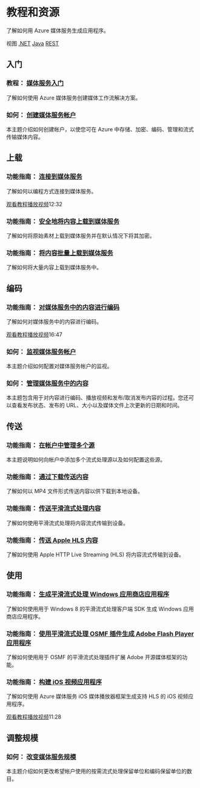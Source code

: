 <properties 
  pageTitle="媒体服务资源 - Azure 微软云"
  metakeywords="" 
  description="" 
  services="" 
  documentationCenter="media-services-resources" 
  authors="" 
  manager="Tiffena" 
  editor="EricChen"/>


<h1 id="menu-media-services-resources">教程和资源</h1>
<p>了解如何用 Azure 媒体服务生成应用程序。</p>
<div>视图 <a href="http://azure.microsoft.com/zh-cn/develop/media-services/resources/" ms.pgarea="content" ms.cmpgrp="body" ms.cmptyp="link" ms.cmpnm=".NET" ms.title=".NET" km.title=".NET" ms.interactiontype="1">.NET</a> <a href="http://azure.microsoft.com/zh-cn/develop/media-services/resources-java/" ms.pgarea="content" ms.cmpgrp="body" ms.cmptyp="link" ms.cmpnm="Java" ms.title="Java" km.title="Java" ms.interactiontype="1">Java</a> <a href="http://azure.microsoft.com/zh-cn/develop/media-services/resources-rest/" ms.pgarea="content" ms.cmpgrp="body" ms.cmptyp="link" ms.cmpnm="REST" ms.title="REST" km.title="REST" ms.interactiontype="1">REST</a></div>
<h2 id="header-0"><a id="get-started" ms.pgarea="content" ms.cmpgrp="body" ms.cmptyp="link" ms.cmpnm="" ms.title="" km.title="" ms.interactiontype="1"></a>入门</h2>
<h3>教程： <a href="http://go.microsoft.com/fwlink/p/?linkid=276678&clcid=0x804" ms.pgarea="content" ms.cmpgrp="body" ms.cmptyp="link" ms.cmpnm="媒体服务入门" ms.title="" km.title="" ms.interactiontype="1">媒体服务入门</a></h3>
<p>了解如何使用 Azure 媒体服务创建媒体工作流解决方案。</p>
<h3>如何： <a href="http://azure.microsoft.com/zh-cn/documentation/articles/media-services-create-account/" ms.pgarea="content" ms.cmpgrp="body" ms.cmptyp="link" ms.cmpnm="创建媒体服务帐户" ms.title="" km.title="" ms.interactiontype="1">创建媒体服务帐户</a></h3>
<p>本主题介绍如何创建帐户，以使您可在 Azure 中存储、加密、编码、管理和流式传输媒体内容。</p>
<h2 id="header-1"><a id="data" ms.pgarea="content" ms.cmpgrp="body" ms.cmptyp="link" ms.cmpnm="" ms.title="" km.title="" ms.interactiontype="1"></a>上载</h2>
<div>
  <div>
    <h3>功能指南： <a href="http://azure.microsoft.com/zh-cn/documentation/articles/media-services-set-up-computer/" ms.pgarea="content" ms.cmpgrp="body" ms.cmptyp="link" ms.cmpnm="连接到媒体服务" ms.title="" km.title="" ms.interactiontype="1">连接到媒体服务</a></h3>
    <p>了解如何以编程方式连接到媒体服务。</p>
  </div>
  <div><a href="http://channel9.msdn.com/Series/Windows-Azure-Media-Services-Tutorials/How-to-build-customized-Media-Workflows-using-the-Media-Services-NET-SDK-Part-I" ms.pgarea="content" ms.cmpgrp="body" ms.cmptyp="link" ms.cmpnm="观看教程" ms.title="" km.title="" ms.interactiontype="1">观看教程</a><a href="http://channel9.msdn.com/Series/Windows-Azure-Media-Services-Tutorials/How-to-build-customized-Media-Workflows-using-the-Media-Services-NET-SDK-Part-I" target="_blank" ms.pgarea="content" ms.cmpgrp="body" ms.cmptyp="link" ms.cmpnm="播放视频" ms.title="" km.title="" ms.interactiontype="1">播放视频</a>12:32</div>
</div>
<h3>功能指南： <a href="http://azure.microsoft.com/zh-cn/documentation/articles/media-services-protect-asset/" ms.pgarea="content" ms.cmpgrp="body" ms.cmptyp="link" ms.cmpnm="安全地将内容上载到媒体服务" ms.title="" km.title="" ms.interactiontype="1">安全地将内容上载到媒体服务</a></h3>
<p>了解如何将原始素材上载到媒体服务并在默认情况下将其加密。</p>
<h3>功能指南： <a href="http://msdn.microsoft.com/en-us/library/windowsazure/jj853022.aspx" ms.pgarea="content" ms.cmpgrp="body" ms.cmptyp="link" ms.cmpnm="将内容批量上载到媒体服务" ms.title="" km.title="" ms.interactiontype="1">将内容批量上载到媒体服务</a></h3>
<p>了解如何将大量内容上载到媒体服务中。</p>
<h2 id="header-2"><a id="users" ms.pgarea="content" ms.cmpgrp="body" ms.cmptyp="link" ms.cmpnm="" ms.title="" km.title="" ms.interactiontype="1"></a>编码</h2>
<div>
  <div>
    <h3>功能指南： <a href="http://azure.microsoft.com/zh-cn/documentation/articles/media-services-encode-asset/" ms.pgarea="content" ms.cmpgrp="body" ms.cmptyp="link" ms.cmpnm="对媒体服务中的内容进行编码" ms.title="" km.title="" ms.interactiontype="1">对媒体服务中的内容进行编码</a></h3>
    <p>了解如何对媒体服务中的内容进行编码。</p>
  </div>
  <div><a href="http://channel9.msdn.com/Series/Windows-Azure-Media-Services-Tutorials/How-to-build-customized-Media-Workflows-using-the-Media-Services-NET-SDK-Part-II" ms.pgarea="content" ms.cmpgrp="body" ms.cmptyp="link" ms.cmpnm="观看教程" ms.title="" km.title="" ms.interactiontype="1">观看教程</a><a href="http://channel9.msdn.com/Series/Windows-Azure-Media-Services-Tutorials/How-to-build-customized-Media-Workflows-using-the-Media-Services-NET-SDK-Part-II" target="_blank" ms.pgarea="content" ms.cmpgrp="body" ms.cmptyp="link" ms.cmpnm="播放视频" ms.title="" km.title="" ms.interactiontype="1">播放视频</a>16:47</div>
</div>
<h3>如何： <a href="http://azure.microsoft.com/zh-cn/documentation/articles/media-services-monitor-services-account/" ms.pgarea="content" ms.cmpgrp="body" ms.cmptyp="link" ms.cmpnm="监视媒体服务帐户" ms.title="" km.title="" ms.interactiontype="1">监视媒体服务帐户</a></h3>
<p>本主题介绍如何配置对媒体服务帐户的监视。</p>
<h3>如何： <a href="http://azure.microsoft.com/zh-cn/documentation/articles/media-services-manage-content/" ms.pgarea="content" ms.cmpgrp="body" ms.cmptyp="link" ms.cmpnm="管理媒体服务中的内容" ms.title="" km.title="" ms.interactiontype="1">管理媒体服务中的内容</a></h3>
<p>本主题包含用于对内容进行编码、播放视频和发布/取消发布内容的过程。您还可以查看发布状态、发布的 URL、大小以及媒体文件上次更新的日期和时间。</p>
<h2 id="header-3"><a id="push" ms.pgarea="content" ms.cmpgrp="body" ms.cmptyp="link" ms.cmpnm="" ms.title="" km.title="" ms.interactiontype="1"></a>传送</h2>
<h3>功能指南： <a href="http://azure.microsoft.com/zh-cn/documentation/articles/media-services-manage-origins/" ms.pgarea="content" ms.cmpgrp="body" ms.cmptyp="link" ms.cmpnm="在帐户中管理多个源" ms.title="" km.title="" ms.interactiontype="1">在帐户中管理多个源</a></h3>
<p>本主题说明如何向帐户中添加多个流式处理源以及如何配置这些源。</p>
<h3>功能指南： <a href="http://azure.microsoft.com/zh-cn/documentation/articles/media-services-deliver-asset-download/" ms.pgarea="content" ms.cmpgrp="body" ms.cmptyp="link" ms.cmpnm="通过下载传送内容" ms.title="" km.title="" ms.interactiontype="1">通过下载传送内容</a></h3>
<p>了解如何以 MP4 文件形式传送内容以供下载到本地设备。</p>
<h3>功能指南： <a href="http://azure.microsoft.com/zh-cn/documentation/articles/media-services-deliver-streaming-content/" ms.pgarea="content" ms.cmpgrp="body" ms.cmptyp="link" ms.cmpnm="传送平滑流式处理内容" ms.title="" km.title="" ms.interactiontype="1">传送平滑流式处理内容</a></h3>
<p>了解如何使用平滑流式处理将内容流式传输到设备。</p>
<h3>功能指南： <a href="http://azure.microsoft.com/zh-cn/documentation/articles/media-services-deliver-http-live-streaming-content/" ms.pgarea="content" ms.cmpgrp="body" ms.cmptyp="link" ms.cmpnm="传送 Apple HLS 内容" ms.title="" km.title="" ms.interactiontype="1">传送 Apple HLS 内容</a></h3>
<p>了解如何使用 Apple HTTP Live Streaming (HLS) 将内容流式传输到设备。</p>
<h2 id="header-4">使用</h2>
<h3>功能指南： <a href="http://azure.microsoft.com/zh-cn/documentation/articles/media-services-build-smooth-streaming-apps/" ms.pgarea="content" ms.cmpgrp="body" ms.cmptyp="link" ms.cmpnm="生成平滑流式处理 Windows 应用商店应用程序" ms.title="" km.title="" ms.interactiontype="1">生成平滑流式处理 Windows 应用商店应用程序</a></h3>
<p>了解如何使用用于 Windows 8 的平滑流式处理客户端 SDK 生成 Windows 应用商店应用程序。</p>
<h3>功能指南： <a href="http://azure.microsoft.com/zh-cn/documentation/articles/media-services-use-osmf-smooth-streaming-client-plugin/" ms.pgarea="content" ms.cmpgrp="body" ms.cmptyp="link" ms.cmpnm="使用平滑流式处理 OSMF 插件生成 Adobe Flash Player 应用程序" ms.title="" km.title="" ms.interactiontype="1">使用平滑流式处理 OSMF 插件生成 Adobe Flash Player 应用程序</a></h3>
<p>了解如何使用用于 OSMF 的平滑流式处理插件扩展 Adobe 开源媒体框架的功能。</p>
<div>
  <div>
    <h3>功能指南： <a href="http://azure.microsoft.com/zh-cn/documentation/articles/media-services-use-ios-media-player-framework/" ms.pgarea="content" ms.cmpgrp="body" ms.cmptyp="link" ms.cmpnm="构建 iOS 视频应用程序" ms.title="" km.title="" ms.interactiontype="1">构建 iOS 视频应用程序</a></h3>
    <p>了解如何使用 Azure 媒体服务 iOS 媒体播放器框架生成支持 HLS 的 iOS 视频应用程序。</p>
  </div>
  <div><a href="http://channel9.msdn.com/Series/Windows-Azure-Media-Services-Tutorials/An-introduction-to-Azure-Media-Player-Framework-for-IOS" ms.pgarea="content" ms.cmpgrp="body" ms.cmptyp="link" ms.cmpnm="观看教程" ms.title="" km.title="" ms.interactiontype="1">观看教程</a><a href="http://channel9.msdn.com/Series/Windows-Azure-Media-Services-Tutorials/An-introduction-to-Azure-Media-Player-Framework-for-IOS" target="_blank" ms.pgarea="content" ms.cmpgrp="body" ms.cmptyp="link" ms.cmpnm="播放视频" ms.title="" km.title="" ms.interactiontype="1">播放视频</a>11:28</div>
</div>
<h2 id="header-5">调整规模</h2>
<h3>如何： <a href="http://azure.microsoft.com/zh-cn/documentation/articles/media-services-how-to-scale/" ms.pgarea="content" ms.cmpgrp="body" ms.cmptyp="link" ms.cmpnm="改变媒体服务规模" ms.title="" km.title="" ms.interactiontype="1">改变媒体服务规模</a></h3>
<p>本主题介绍如何更改希望帐户使用的按需流式处理保留单位和编码保留单位的数目。</p>

